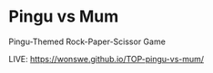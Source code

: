 # Pingu vs Mum
Pingu-Themed Rock-Paper-Scissor Game

LIVE: https://wonswe.github.io/TOP-pingu-vs-mum/


